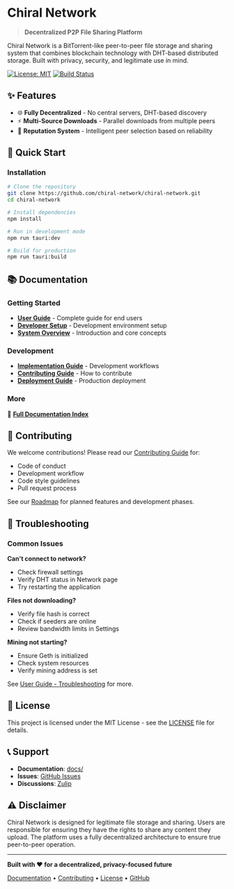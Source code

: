 # Chiral Network

> **Decentralized P2P File Sharing Platform**

Chiral Network is a BitTorrent-like peer-to-peer file storage and sharing system that combines blockchain technology with DHT-based distributed storage. Built with privacy, security, and legitimate use in mind.

[![License: MIT](https://img.shields.io/badge/License-MIT-blue.svg)](LICENSE)
[![Build Status](https://github.com/chiral-network/chiral-network/workflows/test/badge.svg)](https://github.com/chiral-network/chiral-network/actions)

## ✨ Features

- 🌐 **Fully Decentralized** - No central servers, DHT-based discovery
- ⚡ **Multi-Source Downloads** - Parallel downloads from multiple peers
- 🎯 **Reputation System** - Intelligent peer selection based on reliability

## 🚀 Quick Start

### Installation

```bash
# Clone the repository
git clone https://github.com/chiral-network/chiral-network.git
cd chiral-network

# Install dependencies
npm install

# Run in development mode
npm run tauri:dev

# Build for production
npm run tauri:build
```

## 📚 Documentation

### Getting Started

- **[User Guide](docs/user-guide.md)** - Complete guide for end users
- **[Developer Setup](docs/developer-setup.md)** - Development environment setup
- **[System Overview](docs/system-overview.md)** - Introduction and core concepts

### Development

- **[Implementation Guide](docs/implementation-guide.md)** - Development workflows
- **[Contributing Guide](docs/contributing.md)** - How to contribute
- **[Deployment Guide](docs/deployment-guide.md)** - Production deployment

### More

📖 **[Full Documentation Index](docs/index.md)**

## 🤝 Contributing

We welcome contributions! Please read our [Contributing Guide](docs/contributing.md) for:

- Code of conduct
- Development workflow
- Code style guidelines
- Pull request process

See our [Roadmap](docs/roadmap.md) for planned features and development phases.

## 🐛 Troubleshooting

### Common Issues

**Can't connect to network?**

- Check firewall settings
- Verify DHT status in Network page
- Try restarting the application

**Files not downloading?**

- Verify file hash is correct
- Check if seeders are online
- Review bandwidth limits in Settings

**Mining not starting?**

- Ensure Geth is initialized
- Check system resources
- Verify mining address is set

See [User Guide - Troubleshooting](docs/user-guide.md#troubleshooting) for more.

## 📄 License

This project is licensed under the MIT License - see the [LICENSE](LICENSE) file for details.

## 📞 Support

- **Documentation**: [docs/](docs/index.md)
- **Issues**: [GitHub Issues](https://github.com/chiral-network/chiral-network/issues)
- **Discussions**: [Zulip](https://brooknet.zulipchat.com/join/f3jj4k2okvlfpu5vykz5kkk5/)

## ⚠️ Disclaimer

Chiral Network is designed for legitimate file storage and sharing. Users are responsible for ensuring they have the rights to share any content they upload. The platform uses a fully decentralized architecture to ensure true peer-to-peer operation.

---

**Built with ❤️ for a decentralized, privacy-focused future**

[Documentation](docs/index.md) • [Contributing](docs/contributing.md) • [License](LICENSE) • [GitHub](https://github.com/chiral-network/chiral-network)
